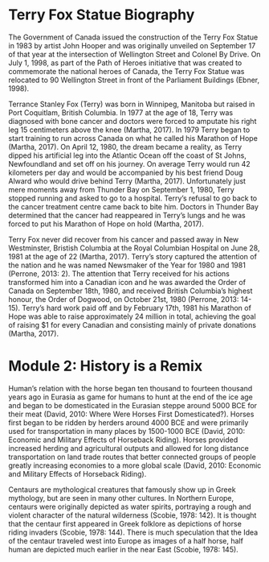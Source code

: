 # Terry Fox Statue Biography

The Government of Canada issued the construction of the Terry Fox Statue in 1983 by artist John Hooper and was originally unveiled on September 17 of that year at the intersection of Wellington Street and Colonel By Drive.  On July 1, 1998, as part of the Path of Heroes initiative that was created to commemorate the national heroes of Canada, the Terry Fox Statue was relocated to 90 Wellington Street in front of the Parliament Buildings (Ebner, 1998). 

Terrance Stanley Fox (Terry) was born in Winnipeg, Manitoba but raised in Port Coquitlam, British Columbia.  In 1977 at the age of 18, Terry was diagnosed with bone cancer and doctors were forced to amputate his right leg 15 centimeters above the knee (Martha, 2017).  In 1979 Terry began to start training to run across Canada on what he called his Marathon of Hope (Martha, 2017).  On April 12, 1980, the dream became a reality, as Terry dipped his artificial leg into the Atlantic Ocean off the coast of St Johns, Newfoundland and set off on his journey. On average Terry would run 42 kilometers per day and would be accompanied by his best friend Doug Alward who would drive behind Terry (Martha, 2017). Unfortunately just mere moments away from Thunder Bay on September 1, 1980, Terry stopped running and asked to go to a hospital.  Terry’s refusal to go back to the cancer treatment centre came back to bite him.  Doctors in Thunder Bay determined that the cancer had reappeared in Terry’s lungs and he was forced to put his Marathon of Hope on hold (Martha, 2017). 

Terry Fox never did recover from his cancer and passed away in New Westminster, Bristish Columbia at the Royal Columbian Hospital on June 28, 1981 at the age of 22 (Martha, 2017).  Terry’s story captured the attention of the nation and he was named Newsmaker of the Year for 1980 and 1981 (Perrone, 2013: 2).  The attention that Terry received for his actions transformed him into a Canadian icon and he was awarded the Order of Canada on September 18th, 1980, and received British Columbia’s highest honour, the Order of Dogwood, on October 21st, 1980 (Perrone, 2013: 14-15).  Terry’s hard work paid off and by February 17th, 1981 his Marathon of Hope was able to raise approximately 24 million in total, achieving the goal of raising $1 for every Canadian and consisting mainly of private donations (Martha, 2017). 


# Module 2: History is a Remix

Human’s relation with the horse began ten thousand to fourteen thousand years ago in Eurasia as game for humans to hunt at the end of the ice age and began to be domesticated   in the Eurasian steppe around 5000 BCE for their meat (David, 2010: Where Were Horses First Domesticated?).  Horses first began to be ridden by herders around 4000 BCE and were primarily used for transportation in many places by 1500-1000 BCE (David, 2010: Economic and Military Effects of Horseback Riding).  Horses provided increased herding and agricultural outputs and allowed for long distance transportation on land trade routes that better connected groups of people greatly increasing economies to a more global scale (David, 2010: Economic and Military Effects of Horseback Riding).  

Centaurs are mythological creatures that famously show up in Greek mythology, but are seen in many other cultures.  In Northern Europe, centaurs were originally depicted as water spirits, portraying a rough and violent character of the natural wilderness (Scobie, 1978: 142).   It is thought that the centaur first appeared in Greek folklore as depictions of horse riding invaders (Scobie, 1978: 144).  There is much speculation that the Idea of the centaur traveled west into Europe as images of a half horse, half human are depicted much earlier in the near East (Scobie, 1978: 145). 
